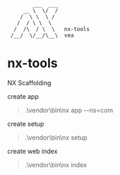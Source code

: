 ```
        ___  ___
     __ \  \/  /
    /  \ \  \ /
   /  / \ \  \
  /  /\  / \  \   nx-tools
 /__/  \/__/\__\  vea
```

# nx-tools

NX Scaffolding

create app
> .\vendor\bin\nx app --ns=com

create setup
> .\vendor\bin\nx setup

create web index
> .\vendor\bin\nx index
 



